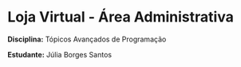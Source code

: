 # Loja Virtual - Área Administrativa

**Disciplina:** Tópicos Avançados de Programação

**Estudante:** Júlia Borges Santos